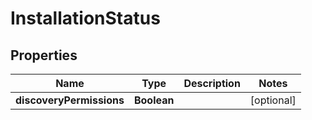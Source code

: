 

# InstallationStatus


## Properties

| Name | Type | Description | Notes |
|------------ | ------------- | ------------- | -------------|
|**discoveryPermissions** | **Boolean** |  |  [optional] |



